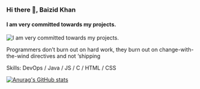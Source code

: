 ### Hi there 👋, Baizid Khan
#### I am very committed towards my projects.
![I am very committed towards my projects.](https://www.techiexpert.com/wp-content/uploads/2018/11/devops-process.png)

Programmers don’t burn out on hard work, they burn out on change-with-the-wind directives and not ‘shipping

Skills: DevOps / Java / JS / C / HTML / CSS













[![Anurag's GitHub stats](https://github-readme-stats.vercel.app/api?username=baizidkhan)](https://github.com/anuraghazra/github-readme-stats)

